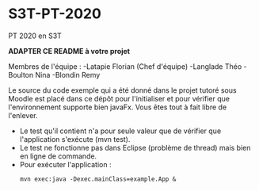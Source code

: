 # S3T-PT-2020
PT 2020 en S3T

__ADAPTER CE README à votre projet__

Membres de l'équipe : 
-Latapie Florian (Chef d'équipe)
-Langlade Théo
-Boulton Nina
-Blondin Remy


Le source du code exemple qui a été donné dans le projet tutoré sous Moodle est placé dans ce dépôt pour l'initialiser et pour vérifier que l'environnement supporte bien javaFx. Vous êtes tout à fait libre de l'enlever.
  * Le test qu'il contient n'a pour seule valeur que de vérifier que l'application s'exécute (mvn test).
  * Le test ne fonctionne pas dans Eclipse (problème de thread) mais bien en ligne de commande.
  * Pour exécuter l'application : 
    ```shell
    mvn exec:java -Dexec.mainClass=example.App &
 
